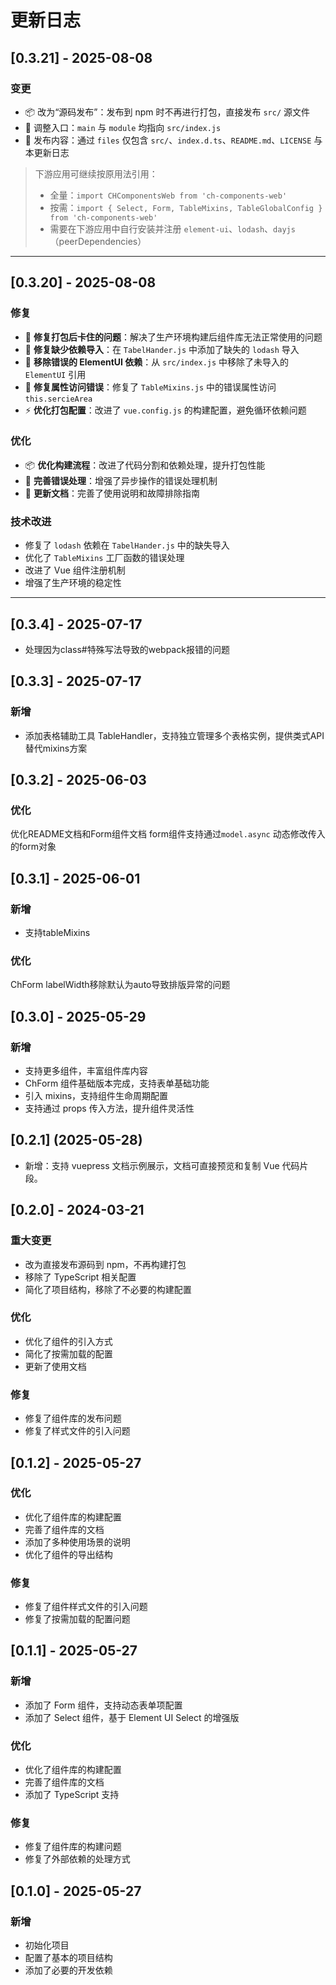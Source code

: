 # 更新日志

## [0.3.21] - 2025-08-08

### 变更
- 📦 改为“源码发布”：发布到 npm 时不再进行打包，直接发布 `src/` 源文件
- 🔗 调整入口：`main` 与 `module` 均指向 `src/index.js`
- 🧾 发布内容：通过 `files` 仅包含 `src/`、`index.d.ts`、`README.md`、`LICENSE` 与本更新日志

> 下游应用可继续按原用法引用：
> - 全量：`import CHComponentsWeb from 'ch-components-web'`
> - 按需：`import { Select, Form, TableMixins, TableGlobalConfig } from 'ch-components-web'`
> - 需要在下游应用中自行安装并注册 `element-ui`、`lodash`、`dayjs`（peerDependencies）

---

## [0.3.20] - 2025-08-08

### 修复
- 🐛 **修复打包后卡住的问题**：解决了生产环境构建后组件库无法正常使用的问题
- 🔧 **修复缺少依赖导入**：在 `TabelHander.js` 中添加了缺失的 `lodash` 导入
- 🚫 **移除错误的 ElementUI 依赖**：从 `src/index.js` 中移除了未导入的 `ElementUI` 引用
- 🐛 **修复属性访问错误**：修复了 `TableMixins.js` 中的错误属性访问 `this.sercieArea`
- ⚡ **优化打包配置**：改进了 `vue.config.js` 的构建配置，避免循环依赖问题

### 优化
- 📦 **优化构建流程**：改进了代码分割和依赖处理，提升打包性能
- 🔧 **完善错误处理**：增强了异步操作的错误处理机制
- 📝 **更新文档**：完善了使用说明和故障排除指南

### 技术改进
- 修复了 `lodash` 依赖在 `TabelHander.js` 中的缺失导入
- 优化了 `TableMixins` 工厂函数的错误处理
- 改进了 Vue 组件注册机制
- 增强了生产环境的稳定性

---

## [0.3.4] - 2025-07-17
- 处理因为class#特殊写法导致的webpack报错的问题

## [0.3.3] - 2025-07-17

### 新增
- 添加表格辅助工具 TableHandler，支持独立管理多个表格实例，提供类式API替代mixins方案


## [0.3.2] - 2025-06-03

### 优化
优化README文档和Form组件文档 
form组件支持通过`model.async` 动态修改传入的form对象


## [0.3.1] - 2025-06-01

### 新增
- 支持tableMixins

### 优化
ChForm labelWidth移除默认为auto导致排版异常的问题


## [0.3.0] - 2025-05-29

### 新增
- 支持更多组件，丰富组件库内容
- ChForm 组件基础版本完成，支持表单基础功能
- 引入 mixins，支持组件生命周期配置
- 支持通过 props 传入方法，提升组件灵活性

## [0.2.1] (2025-05-28)

- 新增：支持 vuepress 文档示例展示，文档可直接预览和复制 Vue 代码片段。

## [0.2.0] - 2024-03-21

### 重大变更
- 改为直接发布源码到 npm，不再构建打包
- 移除了 TypeScript 相关配置
- 简化了项目结构，移除了不必要的构建配置

### 优化
- 优化了组件的引入方式
- 简化了按需加载的配置
- 更新了使用文档

### 修复
- 修复了组件库的发布问题
- 修复了样式文件的引入问题

## [0.1.2] - 2025-05-27

### 优化
- 优化了组件库的构建配置
- 完善了组件库的文档
- 添加了多种使用场景的说明
- 优化了组件的导出结构

### 修复
- 修复了组件样式文件的引入问题
- 修复了按需加载的配置问题

## [0.1.1] - 2025-05-27

### 新增
- 添加了 Form 组件，支持动态表单项配置
- 添加了 Select 组件，基于 Element UI Select 的增强版

### 优化
- 优化了组件库的构建配置
- 完善了组件库的文档
- 添加了 TypeScript 支持

### 修复
- 修复了组件库的构建问题
- 修复了外部依赖的处理方式

## [0.1.0] - 2025-05-27

### 新增
- 初始化项目
- 配置了基本的项目结构
- 添加了必要的开发依赖 
